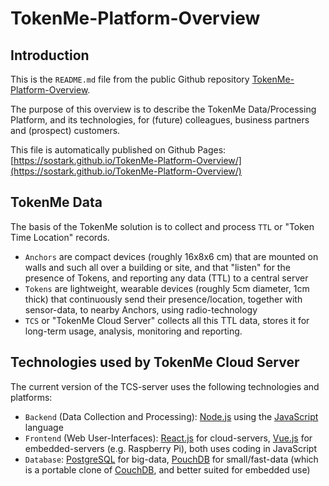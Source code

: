 # TokenMe-Platform-Overview

## Introduction

This is the `README.md` file from the public Github repository [TokenMe-Platform-Overview](https://github.com/Sostark/TokenMe-Platform-Overview/).

The purpose of this overview is to describe the TokenMe Data/Processing Platform, and its technologies, for (future) colleagues, business partners and (prospect) customers.

This file is automatically published on Github Pages: [https://sostark.github.io/TokenMe-Platform-Overview/](https://sostark.github.io/TokenMe-Platform-Overview/)

## TokenMe Data

The basis of the TokenMe solution is to collect and process `TTL` or "Token Time Location" records. 

- `Anchors` are compact devices (roughly 16x8x6 cm) that are mounted on walls and such all over a building or site, and that "listen" for the presence of Tokens, and reporting any data (TTL) to a central server
- `Tokens` are lightweight, wearable devices (roughly 5cm diameter, 1cm thick) that continuously send their presence/location, together with sensor-data, to nearby Anchors, using radio-technology
- `TCS` or "TokenMe Cloud Server" collects all this TTL data, stores it for long-term usage, analysis, monitoring and reporting.

## Technologies used by TokenMe Cloud Server

The current version of the TCS-server uses the following technologies and platforms:

- `Backend` (Data Collection and Processing): [Node.js](https://nodejs.org/en/about) using the [JavaScript](https://en.wikipedia.org/wiki/JavaScript) language
- `Frontend` (Web User-Interfaces): [React.js](https://react.dev/) for cloud-servers, [Vue.js](https://vuejs.org/) for embedded-servers (e.g. Raspberry Pi), both uses coding in JavaScript
- `Database`: [PostgreSQL](https://www.postgresql.org/) for big-data, [PouchDB](https://pouchdb.com/) for small/fast-data (which is a portable clone of [CouchDB](https://couchdb.apache.org/), and better suited for embedded use)
